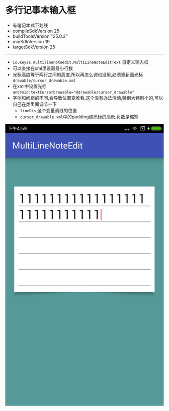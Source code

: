 # 多行记事本输入框

* 有笔记本式下划线
* compileSdkVersion 25
* buildToolsVersion "25.0.2"
* minSdkVersion 19
* targetSdkVersion 25

---

* ```io.keyss.multilinenoteedit.MultiLineNoteEditText``` 自定义输入框
* 可以直接在xml里设置最小行数
* 光标高度等于两行之间的高度,所以再怎么调也没用,必须重新画光标```drawable/cursor_drawable.xml```
* 在xml中设置光标```android:textCursorDrawable="@drawable/cursor_drawable"```
* 字体和间距的不同,会导致位置变难看,这个没有办法活动,特别大特别小的,可以自己在类里面调节一下
  * ```lineDis``` 这个变量调线的位置
  * ```cursor_drawable.xml```中的padding调光标的高低,负数是缩短

![效果图](device-2017-04-07-165947.png)